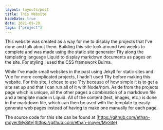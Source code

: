 ```yaml
---
layout: layouts/post
title: This Website
hideDate: true
date: 2021-09-20
tags: ["project"]
---
```


This website was created as a way for me to display the projects that I've done and talk about them. Building this site took around two weeks to complete and was made using the static site generator 11ty along the templating language Liquid to display markdown documents as pages on the site. For styling I used the CSS framework Bulma.

While I've made small websites in the past using Jekyll for static sites and Vue for more complicated projects, I hadn't used 11ty before making this website. For this site, I chose to use 11ty because of how simple it is to get a site set up and that I can run all of it with Node/npm. Aside from the projects page which is unique, all the other pages a combination of a markdown file and a template made in Liquid. All of the content (text, images, etc.) is done in the markdown file, which can then be used with the template to easily generate web pages instead of having to make one manually for each page.

The source code for this site can be found at [https://github.com/ethan-moyer/MySite](https://github.com/ethan-moyer/MySite)